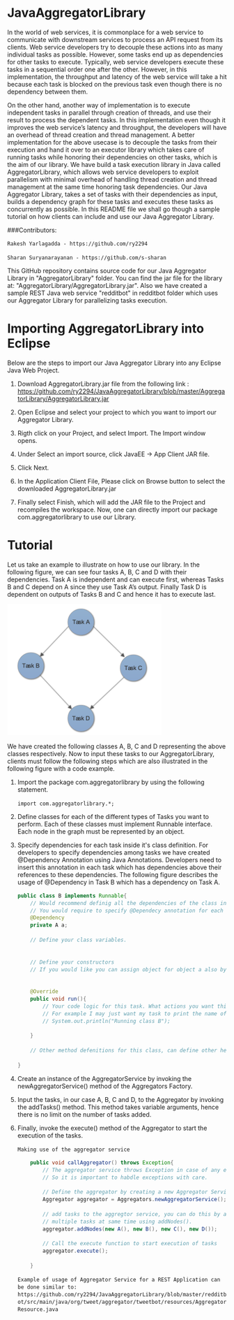 # JavaAggregatorLibrary
In the world of web services, it is commonplace for a web service to communicate with downstream services to process an API request from its clients. Web service developers try to decouple these actions into as many individual tasks as possible. However, some tasks end up as dependencies for other tasks to execute. Typically, web service developers execute these tasks in a sequential order one after the other. However, in this implementation, the throughput and latency of the web service will take a hit because each task is blocked on the previous task even though there is no dependency between them. 

On the other hand, another way of implementation is to execute independent tasks in parallel through creation of threads, and use their result to process the dependent tasks. In this implementation even though it improves the web service’s latency and throughput, the developers will have an overhead of thread creation and thread management. A better implementation for the above usecase is to decouple the tasks from their execution and hand it over to an executor library which takes care of running tasks while honoring their dependencies on other tasks, which is the aim of our library. We have build a task execution library in Java called AggregatorLibrary, which allows web service developers to exploit parallelism with minimal overhead of handling thread creation and thread management at the same time honoring task dependencies. Our Java Aggregator Library, takes a set of tasks with their dependencies as input, builds a dependency graph for these tasks and executes these tasks as concurrently as possible. In this README file we shall go though a sample tutorial on how clients can include and use our Java Aggregator Library.

###Contributors:
```
Rakesh Yarlagadda - https://github.com/ry2294

Sharan Suryanarayanan - https://github.com/s-sharan
```
This GitHub repository contains source code for our Java Aggregator Library in "AggregatorLibrary" folder. You can find the jar file for the library at: "AggregatorLibrary/AggregatorLibrary.jar". Also we have created a sample REST Java web service "redditbot" in redditbot folder which uses our Aggregator Library for parallelizing tasks execution.

# Importing AggregatorLibrary into Eclipse
Below are the steps to import our Java Aggregator Library into any Eclipse Java Web Project.

1. Download AggregatorLibrary.jar file from the following link : https://github.com/ry2294/JavaAggregatorLibrary/blob/master/AggregatorLibrary/AggregatorLibrary.jar

2. Open Eclipse and select your project to which you want to import our Aggregator Library.

3. Rigth click on your Project, and select Import. The Import window opens.

4. Under Select an import source, click JavaEE -> App Client JAR file.

5. Click Next.

6. In the Application Client File, Please click on Browse button to select the downloaded AggregatorLibrary.jar

7. Finally select Finish, which will add the JAR file to the Project and recompiles the workspace. Now, one can directly import our package com.aggregatorlibrary to use our Library.

# Tutorial
Let us take an example to illustrate on how to use our library. In the following figure, we can see four tasks A, B, C and D with their dependencies. Task A is independent and can execute first, whereas Tasks B and C depend on A since they use Task A’s output. Finally Task D is dependent on outputs of Tasks B and C and hence it has to execute last.

<img height="300" src="https://raw.githubusercontent.com/ry2294/JavaAggregatorLibrary/master/images/dependencygraph.png" />

We have created the following classes A, B, C and D representing the above classes respectively. Now to input these tasks to our AggregatorLibrary, clients must follow the following steps which are also illustrated in the following figure with a code example.

1. Import the package com.aggregatorlibrary by using the following statement.

    `import com.aggregatorlibrary.*;`

2. Define classes for each of the different types of Tasks you want to perform. Each of these classes must implement Runnable interface. Each node in the graph must be represented by an object.

3. Specify dependencies for each task inside it's class definition. For developers to specify dependencies among tasks we have created @Dependency Annotation using Java Annotations. Developers need to insert this annotation in each task which has dependencies above their references to these dependencies. The following figure describes the usage of @Dependency in Task B which has a dependency on Task A.

    ```Java
    public class B implements Runnable{
        // Would recommend definig all the dependencies of the class initially by making use of @Dependency.
        // You would require to specify @Dependecy annotation for each dependency.
        @Dependency
        private A a;
        
        // Define your class variables.
        
        
        // Define your constructors
        // If you would like you can assign object for object a also by passing it through the constructor.
        
        
        @Override
        public void run(){
            // Your code logic for this task. What actions you want this task to perform.
            // For example I may just want my task to print the name of the task.
            // System.out.println("Running class B");
        
        }
        
        // Other method defenitions for this class, can define other helper methods or any method if you want.
        
    }
    ```

4. Create an instance of the AggregatorService by invoking the newAggregatorService() method of the Aggregators Factory.

5. Input the tasks, in our case A, B, C and D, to the Aggregator by invoking the addTasks() method. This method takes variable arguments, hence there is no limit on the number of tasks added.

6. Finally, invoke the execute() method of the Aggregator to start the execution of the tasks.

    `Making use of the aggregator service`
    ```Java
        public void callAggregator() throws Exception{
            // The aggregator service throws Exception in case of any error like presence of Cycles in dependency graph.
            // So it is important to habdle exceptions with care.
            
            // Define the aggregator by creating a new Aggregator Service
            Aggregator aggregator = Aggregators.newAggregatorService();
            
            // add tasks to the aggregtor service, you can do this by adding one task at a time using addNode() or you can 
            // multiple tasks at same time using addNodes().
            aggregator.addNodes(new A(), new B(), new C(), new D());
            
            // Call the execute function to start execution of tasks
            aggregator.execute();
            
        }
    ```
    
    `Example of usage of Aggregator Service for a REST Application can be done similar to:`
    `https://github.com/ry2294/JavaAggregatorLibrary/blob/master/redditbot/src/main/java/org/tweet/aggregator/tweetbot/resources/AggregatorResource.java`

